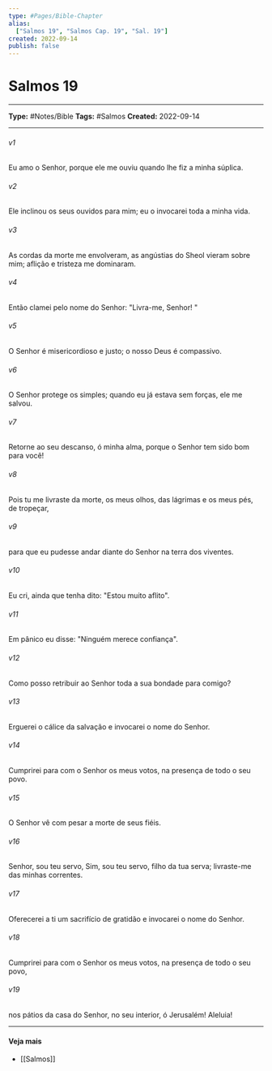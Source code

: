 ```yaml
---
type: #Pages/Bible-Chapter
alias:
  ["Salmos 19", "Salmos Cap. 19", "Sal. 19"]
created: 2022-09-14
publish: false
---
```


# Salmos 19

---

**Type:** #Notes/Bible
**Tags:** #Salmos
**Created:** 2022-09-14

---

###### v1
Eu amo o Senhor, porque ele me ouviu quando lhe fiz a minha súplica.
###### v2
Ele inclinou os seus ouvidos para mim; eu o invocarei toda a minha vida.
###### v3
As cordas da morte me envolveram, as angústias do Sheol vieram sobre mim; aflição e tristeza me dominaram.
###### v4
Então clamei pelo nome do Senhor: "Livra-me, Senhor! "
###### v5
O Senhor é misericordioso e justo; o nosso Deus é compassivo.
###### v6
O Senhor protege os simples; quando eu já estava sem forças, ele me salvou.
###### v7
Retorne ao seu descanso, ó minha alma, porque o Senhor tem sido bom para você!
###### v8
Pois tu me livraste da morte, os meus olhos, das lágrimas e os meus pés, de tropeçar,
###### v9
para que eu pudesse andar diante do Senhor na terra dos viventes.
###### v10
Eu cri, ainda que tenha dito: "Estou muito aflito".
###### v11
Em pânico eu disse: "Ninguém merece confiança".
###### v12
Como posso retribuir ao Senhor toda a sua bondade para comigo?
###### v13
Erguerei o cálice da salvação e invocarei o nome do Senhor.
###### v14
Cumprirei para com o Senhor os meus votos, na presença de todo o seu povo.
###### v15
O Senhor vê com pesar a morte de seus fiéis.
###### v16
Senhor, sou teu servo, Sim, sou teu servo, filho da tua serva; livraste-me das minhas correntes.
###### v17
Oferecerei a ti um sacrifício de gratidão e invocarei o nome do Senhor.
###### v18
Cumprirei para com o Senhor os meus votos, na presença de todo o seu povo,
###### v19
nos pátios da casa do Senhor, no seu interior, ó Jerusalém! Aleluia!


---

#### Veja mais

- [[Salmos]]
